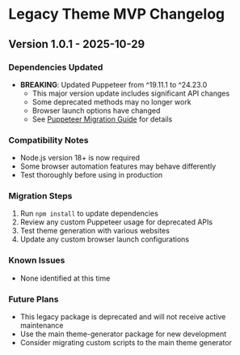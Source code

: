 # Legacy Theme MVP Changelog

## Version 1.0.1 - 2025-10-29

### Dependencies Updated
- **BREAKING**: Updated Puppeteer from ^19.11.1 to ^24.23.0
  - This major version update includes significant API changes
  - Some deprecated methods may no longer work
  - Browser launch options have changed
  - See [Puppeteer Migration Guide](https://pptr.dev/guides/migration) for details

### Compatibility Notes
- Node.js version 18+ is now required
- Some browser automation features may behave differently
- Test thoroughly before using in production

### Migration Steps
1. Run `npm install` to update dependencies
2. Review any custom Puppeteer usage for deprecated APIs
3. Test theme generation with various websites
4. Update any custom browser launch configurations

### Known Issues
- None identified at this time

### Future Plans
- This legacy package is deprecated and will not receive active maintenance
- Use the main theme-generator package for new development
- Consider migrating custom scripts to the main theme generator
